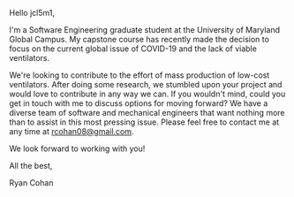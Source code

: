Hello jcl5m1,

I'm a Software Engineering graduate student at the University of Maryland Global Campus. My capstone course has recently made the decision to focus on the current global issue of COVID-19 and the lack of viable ventilators.

We're looking to contribute to the effort of mass production of low-cost ventilators. After doing some research, we stumbled upon your project and would love to contribute in any way we can. If you wouldn't mind, could you get in touch with me to discuss options for moving forward? We have a diverse team of software and mechanical engineers that want nothing more than to assist in this most pressing issue. Please feel free to contact me at any time at rcohan08@gmail.com.

We look forward to working with you!

All the best,

Ryan Cohan
